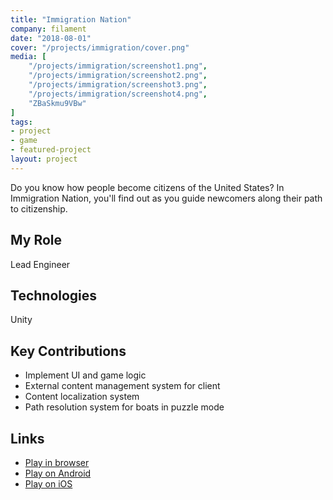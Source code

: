 ```yaml
---
title: "Immigration Nation"
company: filament
date: "2018-08-01"
cover: "/projects/immigration/cover.png"
media: [
    "/projects/immigration/screenshot1.png",
    "/projects/immigration/screenshot2.png",
    "/projects/immigration/screenshot3.png",
    "/projects/immigration/screenshot4.png",
    "ZBaSkmu9VBw"
]
tags:
- project
- game
- featured-project
layout: project
---
```


Do you know how people become citizens of the United States? In Immigration Nation, you'll find out as you guide newcomers along their path to citizenship. 

## My Role
Lead Engineer

## Technologies
Unity

## Key Contributions
* Implement UI and game logic
* External content management system for client
* Content localization system
* Path resolution system for boats in puzzle mode

## Links
* [Play in browser](https://www.icivics.org/games/immigration-nation)
* [Play on Android](https://play.google.com/store/apps/details?id=com.filament.icivics.immigrationnation2018&hl=en_US)
* [Play on iOS](https://itunes.apple.com/us/app/immigration-nation/id1136058500?mt=8)